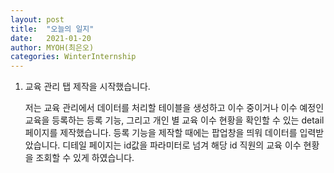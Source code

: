 ```yaml
---
layout: post
title:  "오늘의 일지"
date:   2021-01-20
author: MYOH(최은오)
categories: WinterInternship
---
```




1. 교육 관리 탭 제작을 시작했습니다.

   저는 교육 관리에서 데이터를 처리할 테이블을 생성하고 이수 중이거나 이수 예정인 교육을 등록하는 등록 기능, 그리고 개인 별 교육 이수 현황을 확인할 수 있는 detail 페이지를 제작했습니다. 등록 기능을 제작할 때에는 팝업창을 띄워 데이터를 입력받았습니다. 디테일 페이지는 id값을 파라미터로 넘겨 해당 id 직원의 교육 이수 현황을 조회할 수 있게 하였습니다.
